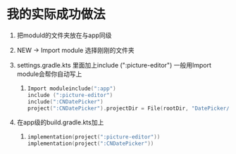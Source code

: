 # 我的实际成功做法

1. 把moduld的文件夹放在与app同级

2. NEW -> Import module 选择刚刚的文件夹

3. settings.gradle.kts 里面加上include (":picture-editor") 一般用Import module会帮你自动写上

   1. ```kotlin
      Import moduleinclude(":app")
      include (":picture-editor")
      include(":CNDatePicker")
      project(":CNDatePicker").projectDir = File(rootDir, "DatePicker/")
      ```

4. 在app级的build.gradle.kts加上 

   1. ```kotlin
      implementation(project(":picture-editor"))
      implementation(project(":CNDatePicker"))
      ```